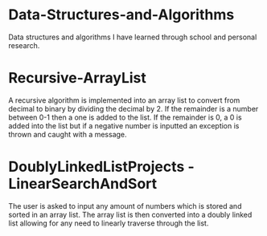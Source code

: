# Data-Structures-and-Algorithms
Data structures and algorithms I have learned through school and personal research. 

# Recursive-ArrayList
A recursive algorithm is implemented into an array list to convert from decimal to binary by dividing the decimal by 2. If the remainder is a number between 0-1 then a one is added to the list. If the remainder is 0, a 0 is added into the list but if a negative number is inputted an exception is thrown and caught with a message. 

# DoublyLinkedListProjects - LinearSearchAndSort
The user is asked to input any amount of numbers which is stored and sorted in an array list. The array list is then converted into a doubly linked list allowing for any need to linearly traverse through the list.




